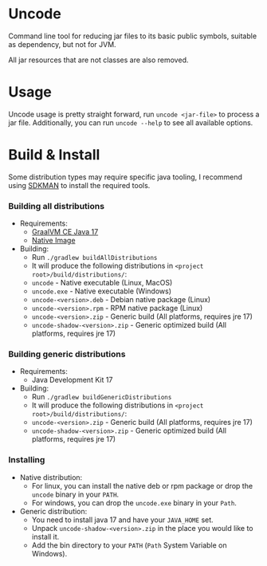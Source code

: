 # Uncode
Command line tool for reducing jar files to its basic public symbols, suitable as dependency, but not for JVM.

All jar resources that are not classes are also removed.

# Usage
Uncode usage is pretty straight forward, run `uncode <jar-file>` to process a jar file.
Additionally, you can run `uncode --help` to see all available options.

# Build & Install
Some distribution types may require specific java tooling, I recommend using [SDKMAN](https://sdkman.io/) to install the required tools.

### Building all distributions
* Requirements:
  * [GraalVM CE Java 17](https://www.graalvm.org/downloads/)
  * [Native Image](https://www.graalvm.org/22.1/reference-manual/native-image/#install-native-image)
* Building:
  * Run `./gradlew buildAllDistributions`
  * It will produce the following distributions in `<project root>/build/distributions/`: 
  * `uncode` - Native executable (Linux, MacOS)
  * `uncode.exe` - Native executable (Windows)
  * `uncode-<version>.deb` - Debian native package (Linux)
  * `uncode-<version>.rpm` - RPM native package (Linux)
  * `uncode-<version>.zip` - Generic build (All platforms, requires jre 17)
  * `uncode-shadow-<version>.zip` - Generic optimized build (All platforms, requires jre 17)

### Building generic distributions
* Requirements:
  * Java Development Kit 17
* Building:
  * Run `./gradlew buildGenericDistributions`
  * It will produce the following distributions in `<project root>/build/distributions/`:
  * `uncode-<version>.zip` - Generic build (All platforms, requires jre 17)
  * `uncode-shadow-<version>.zip` - Generic optimized build (All platforms, requires jre 17)

### Installing
* Native distribution:
  * For linux, you can install the native deb or rpm package or drop the `uncode` binary in your `PATH`.
  <!--TODO MACOS -->
  * For windows, you can drop the `uncode.exe` binary in your `Path`.
* Generic distribution:
  * You need to install java 17 and have your `JAVA_HOME` set.
  * Unpack `uncode-shadow-<version>.zip` in the place you would like to install it.
  * Add the bin directory to your `PATH` (`Path` System Variable on Windows).

